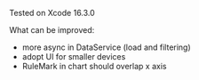 Tested on Xcode 16.3.0

What can be improved:
 - more async in DataService (load and filtering)
 - adopt UI for smaller devices
 - RuleMark in chart should overlap x axis
